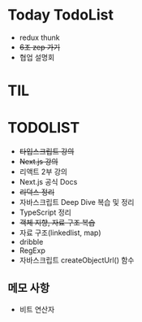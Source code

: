 # Today TodoList

- redux thunk
- ~~6조 zep 가기~~
- 협업 설명회

# TIL

# TODOLIST

- ~~타입스크립트 강의~~
- ~~Next.js 강의~~
- 리액트 2부 강의
- Next.js 공식 Docs
- ~~리덕스 정리~~
- 자바스크립트 Deep Dive 복습 및 정리
- TypeScript 정리
- ~~객체 지향, 자료 구조 복습~~
- 자료 구조(linkedlist, map)
- dribble
- RegExp
- 자바스크립트 createObjectUrl() 함수

## 메모 사항

- 비트 연산자
